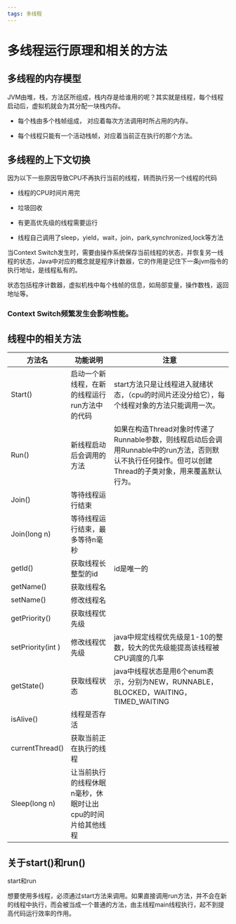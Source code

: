 ```yaml
---
tags: 多线程
---
```


# 多线程运行原理和相关的方法

## 多线程的内存模型

JVM由堆，栈，方法区所组成，栈内存是给谁用的呢？其实就是线程，每个线程启动后，虚拟机就会为其分配一块栈内存。

- 每个栈由多个栈帧组成， 对应着每次方法调用时所占用的内存。

- 每个线程只能有一个活动栈帧，对应着当前正在执行的那个方法。
## 多线程的上下文切换

 因为以下一些原因导致CPU不再执行当前的线程，转而执行另一个线程的代码

- 线程的CPU时间片用完

- 垃圾回收

- 有更高优先级的线程需要运行

- 线程自己调用了sleep，yield，wait，join，park,synchronized,lock等方法

 

当Context Switch发生时，需要由操作系统保存当前线程的状态，并恢复另一线程的状态，Java中对应的概念就是程序计数器，它的作用是记住下一条jvm指令的执行地址，是线程私有的。

状态包括程序计数器，虚拟机栈中每个栈帧的信息，如局部变量，操作数栈，返回地址等。

### Context Switch频繁发生会影响性能。

## 线程中的相关方法

| 方法名             | 功能说明                                                   | 注意                                                         |
| ------------------ | ---------------------------------------------------------- | ------------------------------------------------------------ |
| Start()            | 启动一个新线程，在新的线程运行run方法中的代码              | start方法只是让线程进入就绪状态，（cpu的时间片还没分给它），每个线程对象的方法只能调用一次。 |
| Run()              | 新线程启动后会调用的方法                                   | 如果在构造Thread对象时传递了Runnable参数，则线程启动后会调用Runnable中的run方法，否则默认不执行任何操作。但可以创建Thread的子类对象，用来覆盖默认行为。 |
| Join()             | 等待线程运行结束                                           |                                                              |
| Join(long n)       | 等待线程运行结束，最多等待n毫秒                            |                                                              |
| getId()            | 获取线程长整型的id                                         | id是唯一的                                                   |
| getName()          | 获取线程名                                                 |                                                              |
| setName()          | 修改线程名                                                 |                                                              |
| getPriority()      | 获取线程优先级                                             |                                                              |
| setPriority(int  ) | 修改线程优先级                                             | java中规定线程优先级是1-10的整数，较大的优先级能提高该线程被CPU调度的几率 |
| getState()         | 获取线程状态                                               | java中线程状态是用6个enum表示，分别为NEW，RUNNABLE，BLOCKED，WAITING，TIMED_WAITING |
| isAlive()          | 线程是否存活                                               |                                                              |
| currentThread()    | 获取当前正在执行的线程                                     |                                                              |
| Sleep(long  n)     | 让当前执行的线程休眠n毫秒，休眠时让出cpu的时间片给其他线程 |                                                              |

  ## 关于start()和run()

start和run 

想要使用多线程，必须通过start方法来调用。如果直接调用run方法，并不会在新的线程中执行，而会被当成一个普通的方法，由主线程main线程执行，起不到提高代码运行效率的作用。

 